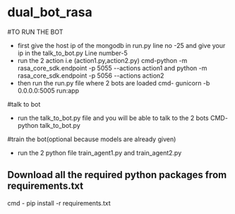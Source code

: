 # dual_bot_rasa

#TO RUN THE BOT
* first give the host ip of the mongodb in run.py line no -25 and give your ip in the talk_to_bot.py Line number-5
* run the 2 action i.e (action1.py,action2.py)
cmd-python -m rasa_core_sdk.endpoint -p 5055 --actions action1 and
python -m rasa_core_sdk.endpoint -p 5056 --actions action2
* then run the run.py file where 2 bots are loaded
cmd- gunicorn -b 0.0.0.0:5005 run:app

#talk to bot
* run the talk_to_bot.py file and you will be able to talk to the 2 bots
CMD- python talk_to_bot.py

#train the bot(optional because models are already given)
* run the 2 python file train_agent1.py and train_agent2.py

## Download all the required python packages from requirements.txt
cmd - pip install -r requirements.txt